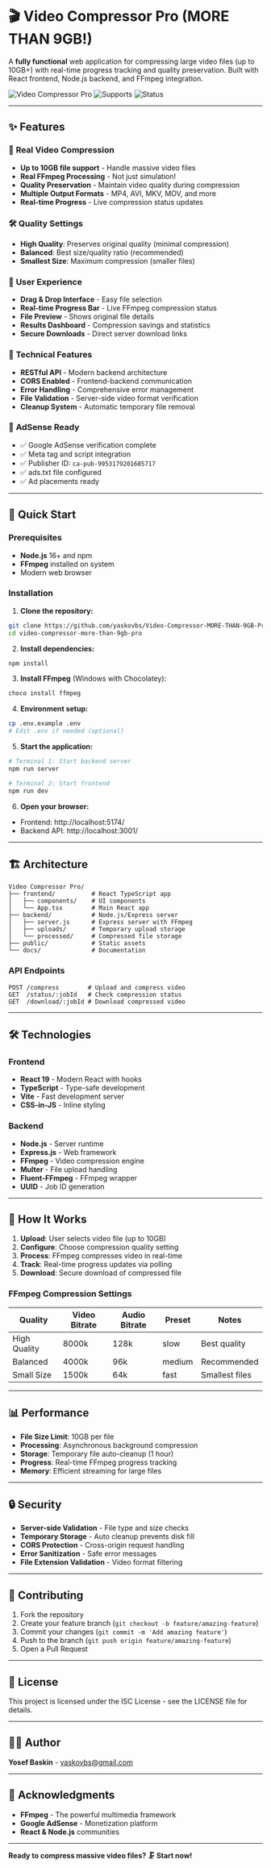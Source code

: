 # 🎬 Video Compressor Pro (MORE THAN 9GB!)

A **fully functional** web application for compressing large video files (up to 10GB+) with real-time progress tracking and quality preservation. Built with React frontend, Node.js backend, and FFmpeg integration.

![Video Compressor Pro](https://img.shields.io/badge/Video%20Compression-FFmpeg--Powered-blue)
![Supports](https://img.shields.io/badge/Supports-Up%20to%2010GB+-green)
![Status](https://img.shields.io/badge/Status-Fully%20Functional-success)

---

## ✨ Features

### 🎯 **Real Video Compression**
- **Up to 10GB file support** - Handle massive video files
- **Real FFmpeg Processing** - Not just simulation!
- **Quality Preservation** - Maintain video quality during compression
- **Multiple Output Formats** - MP4, AVI, MKV, MOV, and more
- **Real-time Progress** - Live compression status updates

### 🛠️ **Quality Settings**
- **High Quality**: Preserves original quality (minimal compression)
- **Balanced**: Best size/quality ratio (recommended)
- **Smallest Size**: Maximum compression (smaller files)

### 💫 **User Experience**
- **Drag & Drop Interface** - Easy file selection
- **Real-time Progress Bar** - Live FFmpeg compression status
- **File Preview** - Shows original file details
- **Results Dashboard** - Compression savings and statistics
- **Secure Downloads** - Direct server download links

### 🔧 **Technical Features**
- **RESTful API** - Modern backend architecture
- **CORS Enabled** - Frontend-backend communication
- **Error Handling** - Comprehensive error management
- **File Validation** - Server-side video format verification
- **Cleanup System** - Automatic temporary file removal

### 📢 **AdSense Ready**
- ✅ Google AdSense verification complete
- ✅ Meta tag and script integration
- ✅ Publisher ID: `ca-pub-9953179201685717`
- ✅ ads.txt file configured
- ✅ Ad placements ready

---

## 🚀 Quick Start

### Prerequisites
- **Node.js** 16+ and npm
- **FFmpeg** installed on system
- Modern web browser

### Installation

1. **Clone the repository:**
```bash
git clone https://github.com/yaskovbs/Video-Compressor-MORE-THAN-9GB-Pro.git
cd video-compressor-more-than-9gb-pro
```

2. **Install dependencies:**
```bash
npm install
```

3. **Install FFmpeg** (Windows with Chocolatey):
```bash
choco install ffmpeg
```

4. **Environment setup:**
```bash
cp .env.example .env
# Edit .env if needed (optional)
```

5. **Start the application:**
```bash
# Terminal 1: Start backend server
npm run server

# Terminal 2: Start frontend
npm run dev
```

6. **Open your browser:**
- Frontend: http://localhost:5174/
- Backend API: http://localhost:3001/

---

## 🏗️ Architecture

```
Video Compressor Pro/
├── frontend/          # React TypeScript app
│   ├── components/    # UI components
│   └── App.tsx        # Main React app
├── backend/           # Node.js/Express server
│   ├── server.js      # Express server with FFmpeg
│   ├── uploads/       # Temporary upload storage
│   └── processed/     # Compressed file storage
├── public/            # Static assets
└── docs/              # Documentation
```

### API Endpoints

```http
POST /compress        # Upload and compress video
GET  /status/:jobId   # Check compression status
GET  /download/:jobId # Download compressed video
```

---

## 🛠️ Technologies

### Frontend
- **React 19** - Modern React with hooks
- **TypeScript** - Type-safe development
- **Vite** - Fast development server
- **CSS-in-JS** - Inline styling

### Backend
- **Node.js** - Server runtime
- **Express.js** - Web framework
- **FFmpeg** - Video compression engine
- **Multer** - File upload handling
- **Fluent-FFmpeg** - FFmpeg wrapper
- **UUID** - Job ID generation

---

## 🎯 How It Works

1. **Upload**: User selects video file (up to 10GB)
2. **Configure**: Choose compression quality setting
3. **Process**: FFmpeg compresses video in real-time
4. **Track**: Real-time progress updates via polling
5. **Download**: Secure download of compressed file

### FFmpeg Compression Settings

| Quality | Video Bitrate | Audio Bitrate | Preset | Notes |
|---------|---------------|---------------|--------|--------|
| High Quality | 8000k | 128k | slow | Best quality |
| Balanced | 4000k | 96k | medium | Recommended |
| Small Size | 1500k | 64k | fast | Smallest files |

---

## 📊 Performance

- **File Size Limit**: 10GB per file
- **Processing**: Asynchronous background compression
- **Storage**: Temporary file auto-cleanup (1 hour)
- **Progress**: Real-time FFmpeg progress tracking
- **Memory**: Efficient streaming for large files

---

## 🔒 Security

- **Server-side Validation** - File type and size checks
- **Temporary Storage** - Auto cleanup prevents disk fill
- **CORS Protection** - Cross-origin request handling
- **Error Sanitization** - Safe error messages
- **File Extension Validation** - Video format filtering

---

## 🤝 Contributing

1. Fork the repository
2. Create your feature branch (`git checkout -b feature/amazing-feature`)
3. Commit your changes (`git commit -m 'Add amazing feature'`)
4. Push to the branch (`git push origin feature/amazing-feature`)
5. Open a Pull Request

---

## 📝 License

This project is licensed under the ISC License - see the LICENSE file for details.

---

## 👨‍💻 Author

**Yosef Baskin** - yaskovbs@gmail.com

---

## 🙏 Acknowledgments

- **FFmpeg** - The powerful multimedia framework
- **Google AdSense** - Monetization platform
- **React & Node.js** communities

---

**Ready to compress massive video files? 🗜️ Start now!**
